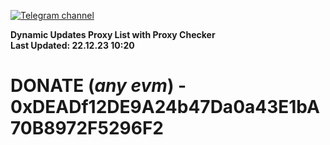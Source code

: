 [![Telegram channel](https://img.shields.io/endpoint?url=https://runkit.io/damiankrawczyk/telegram-badge/branches/master?url=https://t.me/n4z4v0d)](https://t.me/n4z4v0d) 

**Dynamic Updates Proxy List with Proxy Checker**  
**Last Updated: 22.12.23 10:20**

# DONATE (_any evm_) - 0xDEADf12DE9A24b47Da0a43E1bA70B8972F5296F2
